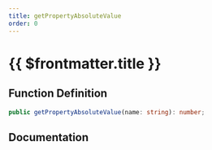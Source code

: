 ```yaml
---
title: getPropertyAbsoluteValue
order: 0
---
```


# {{ $frontmatter.title }}

## Function Definition

```ts
public getPropertyAbsoluteValue(name: string): number;
```

## Documentation

<!--@include: ./parts/getPropertyAbsoluteValue.md-->
